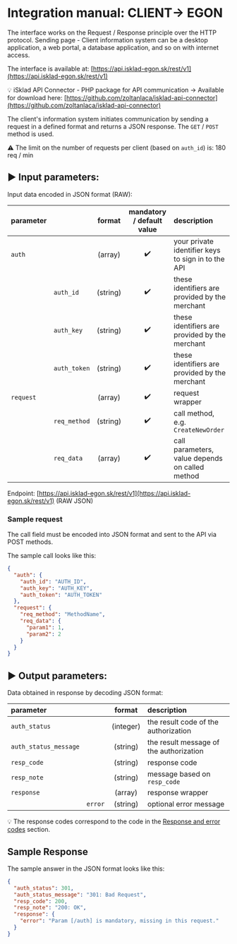 # Integration manual: CLIENT-> EGON

The interface works on the Request / Response principle over the HTTP protocol. Sending page - Client information system
can be a desktop application, a web portal, a database application, and so on with internet access.

The interface is available at: [https://api.isklad-egon.sk/rest/v1](https://api.isklad-egon.sk/rest/v1)

:bulb: iSklad API Connector - PHP package for API communication -> Available for download here:
[https://github.com/zoltanlaca/isklad-api-connector](https://github.com/zoltanlaca/isklad-api-connector)

The client's information system initiates communication by sending a request in a defined format and returns a JSON
response. The `GET` / `POST` method is used.

:warning: The limit on the number of requests per client (based on `auth_id`) is: 180 req / min

## :arrow_forward: Input parameters:

Input data encoded in JSON format (RAW):

| parameter |              |  format  | mandatory / default value | description                                        |
|:----------|--------------|:--------:|:-------------------------:|:---------------------------------------------------|
| `auth`    |              | (array)  |    :heavy_check_mark:     | your private identifier keys to sign in to the API |
|           | `auth_id`    | (string) |    :heavy_check_mark:     | these identifiers are provided by the merchant     |
|           | `auth_key`   | (string) |    :heavy_check_mark:     | these identifiers are provided by the merchant     |
|           | `auth_token` | (string) |    :heavy_check_mark:     | these identifiers are provided by the merchant     |
| `request` |              | (array)  |    :heavy_check_mark:     | request wrapper                                    |
|           | `req_method` | (string) |    :heavy_check_mark:     | call method, e.g. `CreateNewOrder`                 |
|           | `req_data`   | (array)  |    :heavy_check_mark:     | call parameters, value depends on called method    |

Endpoint: [https://api.isklad-egon.sk/rest/v1](https://api.isklad-egon.sk/rest/v1) (RAW JSON)

### Sample request

The call field must be encoded into JSON format and sent to the API via POST methods.

The sample call looks like this:

```json
{
  "auth": {
    "auth_id": "AUTH_ID",
    "auth_key": "AUTH_KEY",
    "auth_token": "AUTH_TOKEN"
  },
  "request": {
    "req_method": "MethodName",
    "req_data": {
      "param1": 1,
      "param2": 2
    }
  }
}
```

## :arrow_forward: Output parameters:

Data obtained in response by decoding JSON format:

| parameter             |         |  format   | description                             |
|:----------------------|:--------|:---------:|:----------------------------------------|
| `auth_status`         |         | (integer) | the result code of the authorization    |
| `auth_status_message` |         | (string)  | the result message of the authorization |
| `resp_code`           |         | (string)  | response code                           |
| `resp_note`           |         | (string)  | message based on `resp_code`            |
| `response`            |         |  (array)  | response wrapper                        |
|                       | `error` | (string)  | optional error message                  |

:bulb: The response codes correspond to the code in
the [Response and error codes](../code-lists/response-codes.md#--resp_code-codes)
section.

## Sample Response

The sample answer in the JSON format looks like this:

```json
{
  "auth_status": 301,
  "auth_status_message": "301: Bad Request",
  "resp_code": 200,
  "resp_note": "200: OK",
  "response": {
    "error": "Param [/auth] is mandatory, missing in this request."
  }
}
```

